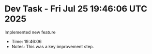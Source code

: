 # Dev Task - Fri Jul 25 19:46:06 UTC 2025
Implemented new feature
- Time: 19:46:06
- Notes: This was a key improvement step.
